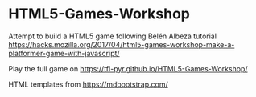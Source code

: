 # HTML5-Games-Workshop
Attempt to build a HTML5 game following Belén Albeza tutorial 
https://hacks.mozilla.org/2017/04/html5-games-workshop-make-a-platformer-game-with-javascript/

Play the full game on https://tfl-pyr.github.io/HTML5-Games-Workshop/

HTML templates from https://mdbootstrap.com/
